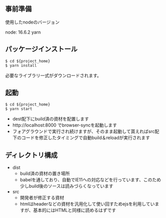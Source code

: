 ## 事前準備
使用したnodeのバージョン

node: 16.6.2
yarn

## パッケージインストール
```
$ cd ${project_home}
$ yarn install
```

必要なライブラリ一式がダウンロードされます。

## 起動
```
$ cd ${project_home}
$ yarn start
```

* dest配下にbuild済の資材を配置します
* http://localhost:8000 でbrowser-syncを起動します
* フォアグラウンドで実行され続けますが、そのまま起動して貰えればsrc配下のコードを修正したタイミングで自動build＆reloadが実行されます

## ディレクトリ構成
* dist
  * build済の資材の置き場所
  * babelを通しており、自動でIE11への対応などを行っています、このため少しbuild後のソースは読みづらくなっています
* src
  * 開発者が修正する資材
  * htmlはheaderなどの資材を汎用化して使い回すためejsを利用していますが、基本的にはHTMLと同様に読めるはずです